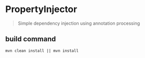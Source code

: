 # PropertyInjector
> Simple dependency injection using annotation processing

## build command

    mvn clean install || mvn install

